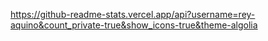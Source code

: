 https://github-readme-stats.vercel.app/api?username=rey-aquino&count_private-true&show_icons-true&theme-algolia